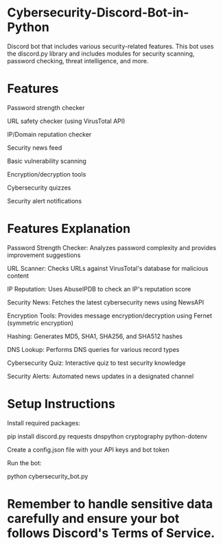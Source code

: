 # Cybersecurity-Discord-Bot-in-Python

Discord bot that includes various security-related features. This bot uses the discord.py library and includes modules for security scanning, password checking, threat intelligence, and more.

# Features

Password strength checker

URL safety checker (using VirusTotal API)

IP/Domain reputation checker

Security news feed

Basic vulnerability scanning

Encryption/decryption tools

Cybersecurity quizzes

Security alert notifications

# Features Explanation

Password Strength Checker: Analyzes password complexity and provides improvement suggestions

URL Scanner: Checks URLs against VirusTotal's database for malicious content

IP Reputation: Uses AbuseIPDB to check an IP's reputation score

Security News: Fetches the latest cybersecurity news using NewsAPI

Encryption Tools: Provides message encryption/decryption using Fernet (symmetric encryption)

Hashing: Generates MD5, SHA1, SHA256, and SHA512 hashes

DNS Lookup: Performs DNS queries for various record types

Cybersecurity Quiz: Interactive quiz to test security knowledge

Security Alerts: Automated news updates in a designated channel

#  Setup Instructions

Install required packages:

pip install discord.py requests dnspython cryptography python-dotenv



Create a config.json file with your API keys and bot token

Run the bot:

python cybersecurity_bot.py


# Remember to handle sensitive data carefully and ensure your bot follows Discord's Terms of Service.
